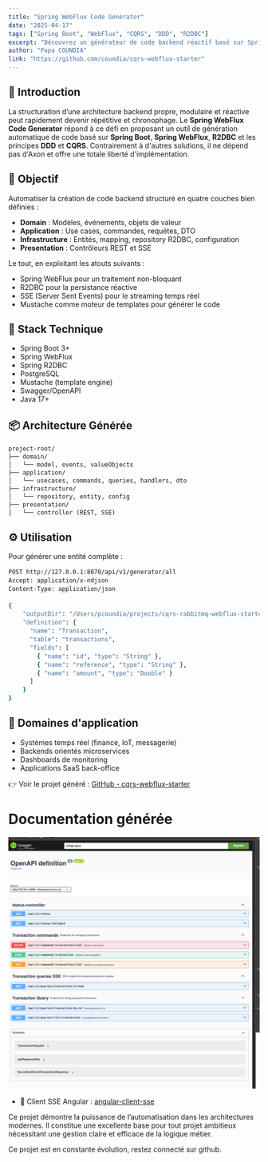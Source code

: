 ```yaml
---
title: "Spring WebFlux Code Generator"
date: "2025-04-17"
tags: ["Spring Boot", "WebFlux", "CQRS", "DDD", "R2DBC"]
excerpt: "Découvrez un générateur de code backend réactif basé sur Spring WebFlux, R2DBC et les principes DDD/CQRS, sans dépendance à Axon."
author: "Papa COUNDIA"
link: "https://github.com/coundia/cqrs-webflux-starter"
---
```


## 🚀 Introduction

La structuration d’une architecture backend propre, modulaire et réactive peut rapidement devenir répétitive et chronophage.
Le **Spring WebFlux Code Generator** répond à ce défi en proposant un outil de génération automatique de code basé 
sur **Spring Boot**,
**Spring WebFlux**, **R2DBC** et les principes **DDD** et **CQRS**. 
Contrairement à d'autres solutions,
il ne dépend pas d'Axon et offre une totale liberté d'implémentation.

## 🎯 Objectif

Automatiser la création de code backend structuré en quatre couches bien définies :

- **Domain** : Modèles, événements, objets de valeur
- **Application** : Use cases, commandes, requêtes, DTO
- **Infrastructure** : Entités, mapping, repository R2DBC, configuration
- **Presentation** : Contrôleurs REST et SSE

Le tout, en exploitant les atouts suivants :

- Spring WebFlux pour un traitement non-bloquant
- R2DBC pour la persistance réactive
- SSE (Server Sent Events) pour le streaming temps réel
- Mustache comme moteur de templates pour générer le code

## 💠 Stack Technique

- Spring Boot 3+
- Spring WebFlux
- Spring R2DBC
- PostgreSQL
- Mustache (template engine)
- Swagger/OpenAPI
- Java 17+

## 📦 Architecture Générée

```text
project-root/
├── domain/
│   └── model, events, valueObjects
├── application/
│   └── usecases, commands, queries, handlers, dto
├── infrastructure/
│   └── repository, entity, config
├── presentation/
│   └── controller (REST, SSE)
```

## ⚙️ Utilisation

Pour générer une entité complète :

```bash
POST http://127.0.0.1:8070/api/v1/generator/all
Accept: application/x-ndjson
Content-Type: application/json

{
    "outputDir": "/Users/pcoundia/projects/cqrs-rabbitmq-webflux-starter/src/main/java/com/pcoundia/transactions",
    "definition": {
      "name": "Transaction",
      "table": "transactions",
      "fields": [
        { "name": "id", "type": "String" },
        { "name": "reference", "type": "String" },
        { "name": "amount", "type": "Double" }
      ]
    }
}
```

## 📱 Domaines d'application

- Systèmes temps réel (finance, IoT, messagerie)
- Backends orientés microservices
- Dashboards de monitoring
- Applications SaaS back-office

👉 Voir le projet généré : [GitHub - cqrs-webflux-starter](https://github.com/coundia/cqrs-webflux-starter)

# Documentation générée

![api_webflux_generator.png](assets/api_webflux_generator.png)

- 🧩 Client SSE Angular : [angular-client-sse](https://github.com/coundia/angular-client-sse)
 

Ce projet démontre la puissance de l’automatisation dans les architectures modernes.
Il constitue une excellente base pour tout projet ambitieux nécessitant une gestion claire et efficace de la logique métier.

Ce projet est en constante évolution, restez connecté sur github. 

